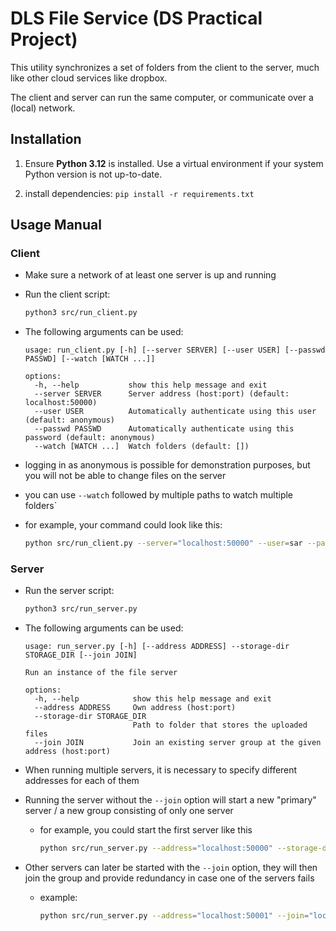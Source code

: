# DLS File Service (DS Practical Project)

This utility synchronizes a set of folders from the client to the server, much like other cloud services like
dropbox.

The client and server can run the same computer, or communicate over a (local) network.


## Installation

1. Ensure **Python 3.12** is installed. Use a virtual environment if your system Python version is not up-to-date.

2. install dependencies: ``pip install -r requirements.txt``


## Usage Manual

### Client

- Make sure a network of at least one server is up and running
- Run the client script:

   ```bash
   python3 src/run_client.py
   ```
  
- The following arguments can be used:

  ```
  usage: run_client.py [-h] [--server SERVER] [--user USER] [--passwd PASSWD] [--watch [WATCH ...]]

  options:
    -h, --help           show this help message and exit
    --server SERVER      Server address (host:port) (default: localhost:50000)
    --user USER          Automatically authenticate using this user (default: anonymous)
    --passwd PASSWD      Automatically authenticate using this password (default: anonymous)
    --watch [WATCH ...]  Watch folders (default: [])
  ```
- logging in as anonymous is possible for demonstration purposes, but you will not be able to change files on the server
- you can use `--watch` followed by multiple paths to watch multiple folders`
- for example, your command could look like this:

  ```bash
  python src/run_client.py --server="localhost:50000" --user=sar --passwd=sar --watch client_files other
  ```


### Server

- Run the server script:

    ```bash
    python3 src/run_server.py
    ```
    
- The following arguments can be used:

  ```
  usage: run_server.py [-h] [--address ADDRESS] --storage-dir STORAGE_DIR [--join JOIN]
  
  Run an instance of the file server
  
  options:
    -h, --help            show this help message and exit
    --address ADDRESS     Own address (host:port)
    --storage-dir STORAGE_DIR
                          Path to folder that stores the uploaded files
    --join JOIN           Join an existing server group at the given address (host:port)
  ```

- When running multiple servers, it is necessary to specify different addresses for each of them
- Running the server without the `--join` option will start a new "primary" server
  / a new group consisting of only one server
  - for example, you could start the first server like this
    ```bash
    python src/run_server.py --address="localhost:50000" --storage-dir=”first_server/files”
    ```
- Other servers can later be started with the `--join` option, they will then join the group and provide redundancy in
  case one of the servers fails
  - example:
    ```bash
    python src/run_server.py --address="localhost:50001" --join="localhost:50000" --storage-dir=”second_server/files”
    ```